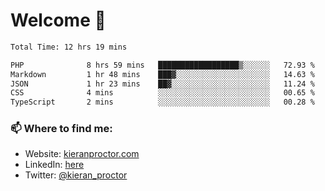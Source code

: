 # Welcome 🦘

<!--START_SECTION:waka-->

```txt
Total Time: 12 hrs 19 mins

PHP              8 hrs 59 mins   ██████████████████▒░░░░░░   72.93 %
Markdown         1 hr 48 mins    ███▓░░░░░░░░░░░░░░░░░░░░░   14.63 %
JSON             1 hr 23 mins    ██▓░░░░░░░░░░░░░░░░░░░░░░   11.24 %
CSS              4 mins          ░░░░░░░░░░░░░░░░░░░░░░░░░   00.65 %
TypeScript       2 mins          ░░░░░░░░░░░░░░░░░░░░░░░░░   00.28 %
```

<!--END_SECTION:waka-->

### 📫 Where to find me:

-   Website: [kieranproctor.com](https://kieranproctor.com/)
-   LinkedIn: [here](https://www.linkedin.com/in/kieran-proctor-086b5a159/)
-   Twitter: [@kieran_proctor](https://twitter.com/kieran_proctor)

